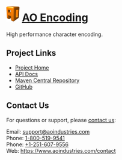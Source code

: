 # [<img src="ao-logo.png" alt="AO Logo" width="35" height="40">](https://www.aoindustries.com/) [AO Encoding](https://www.aoindustries.com/ao-encoding/)
High performance character encoding.

## Project Links
* [Project Home](https://www.aoindustries.com/ao-encoding/)
* [API Docs](https://www.aoindustries.com/ao-encoding/apidocs/)
* [Maven Central Repository](http://search.maven.org/#search|gav|1|g:%22com.aoindustries%22%20AND%20a:%22ao-encoding%22)
* [GitHub](https://github.com/aoindustries/ao-encoding)

## Contact Us
For questions or support, please [contact us](https://www.aoindustries.com/contact):

Email: [support@aoindustries.com](mailto:support@aoindustries.com)  
Phone: [1-800-519-9541](tel:1-800-519-9541)  
Phone: [+1-251-607-9556](tel:+1-251-607-9556)  
Web: https://www.aoindustries.com/contact
